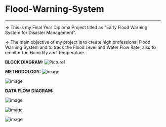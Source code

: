 # Flood-Warning-System

---

=> This is my Final Year Diploma Project titled as "Early Flood Warning System for Disaster Management".

=> The main objective of my project is to create high professional Flood Warning System and to track the Flood Level and Water Flow Rate, also to monitor the Humidity and Temperature.

**BLOCK DIAGRAM:**
![Picture1](https://github.com/Kalirajm01/Early-Flood-Warning-System/assets/92640470/8ebfd755-86c4-4a4f-ab55-454fab585c89)

**METHODOLOGY:**
![image](https://user-images.githubusercontent.com/92640470/201082813-fe459e42-1f49-4f62-83e8-e3d2b5ffc5d0.png)

![image](https://user-images.githubusercontent.com/92640470/201083876-0c1a9936-3af7-452f-899c-ec5ed0f4a9f7.png)

**DATA FLOW DIAGRAM:**

![image](https://user-images.githubusercontent.com/92640470/201084249-5c3fe706-9e78-4426-9aec-d7895e294938.png)

![image](https://user-images.githubusercontent.com/92640470/201084551-07301c82-f98e-4fe9-af08-fa96b4541c40.png)

![image](https://user-images.githubusercontent.com/92640470/201084712-a1f6be89-37c3-4926-85f7-00ae4ddaf601.png)
